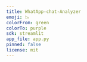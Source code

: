 ```yaml
---
title: WhatApp-chat-Analyzer
emoji: 📉
colorFrom: green
colorTo: purple
sdk: streamlit
app_file: app.py
pinned: false
license: mit
---
```

